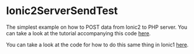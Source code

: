 # Ionic2ServerSendTest

The simplest example on how to POST data from Ionic2 to PHP server. You can take a look at the tutorial accompanying this code [here](http://www.nikola-breznjak.com/blog/ionic2/posting-data-from-ionic-2-app/).

You can take a look at the code for how to do this same thing in Ionic1 [here](http://www.nikola-breznjak.com/blog/codeproject/posting-data-from-ionic-app-to-php-server/).